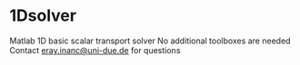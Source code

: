 # 1Dsolver
Matlab 1D basic scalar transport solver 
No additional toolboxes are needed
Contact eray.inanc@uni-due.de for questions
